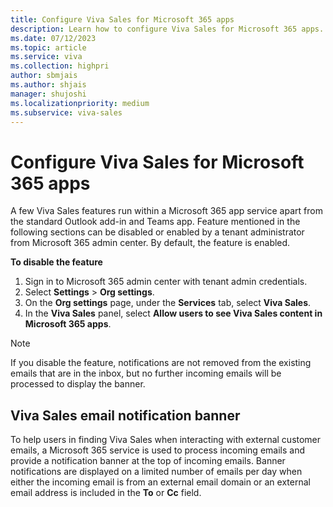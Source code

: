 ```yaml
---
title: Configure Viva Sales for Microsoft 365 apps
description: Learn how to configure Viva Sales for Microsoft 365 apps.
ms.date: 07/12/2023
ms.topic: article
ms.service: viva
ms.collection: highpri
author: sbmjais
ms.author: shjais
manager: shujoshi
ms.localizationpriority: medium
ms.subservice: viva-sales
---
```


# Configure Viva Sales for Microsoft 365 apps

A few Viva Sales features run within a Microsoft 365 app service apart from the standard Outlook add-in and Teams app. Feature mentioned in the following sections can be disabled or enabled by a tenant administrator from Microsoft 365 admin center. By default, the feature is enabled.

**To disable the feature**

1.	Sign in to Microsoft 365 admin center with tenant admin credentials.
2.	Select **Settings** > **Org settings**.
3.	On the **Org settings** page, under the **Services** tab, select **Viva Sales**.
4.	In the **Viva Sales** panel, select **Allow users to see Viva Sales content in Microsoft 365 apps**.

> [!NOTE] 
> If you disable the feature, notifications are not removed from the existing emails that are in the inbox, but no further incoming emails will be processed to display the banner.

## Viva Sales email notification banner

To help users in finding Viva Sales when interacting with external customer emails, a Microsoft 365 service is used to process incoming emails and provide a notification banner at the top of incoming emails. Banner notifications are displayed on a limited number of emails per day when either the incoming email is from an external email domain or an external email address is included in the **To** or **Cc** field. 

